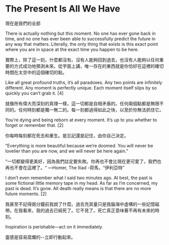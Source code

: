 # The Present Is All We Have

現在是我們的全部

There is actually nothing but this moment. No one has ever gone back in time, and no one has ever been able to successfully predict the future in any way that matters. Literally, the only thing that exists is this exact point where you are in space at the exact time you happen to be here.

實際上，除了這一刻，什麼都沒有。沒有人能夠回到過去，也沒有人能夠以任何重要的方式成功地預測未來。從字面上講，唯一存在的東西就是你恰好在這裡的確切時間在太空中的這個確切的點。

Like all great profound truths, it’s all paradoxes. Any two points are infinitely different. Any moment is perfectly unique. Each moment itself slips by so quickly you can’t grab it. [4]

就像所有偉大而深刻的真理一樣，這一切都是自相矛盾的。任何兩個點都是無限不同的。任何時刻都是獨一無二的。每一刻都過得如此之快，以至於你無法抓住它。

You’re dying and being reborn at every moment. It’s up to you whether to forget or remember that. [2]

你每時每刻都在死去和重生。是忘記還是記住，由你自己決定。

“Everything is more beautiful because we’re doomed. You will never be lovelier than you are now, and we will never be here again.”

“一切都變得更美好，因為我們註定要失敗。你再也不會比現在更可愛了，我們也再也不會在這裡了。“
—Homer, The Iliad
-荷馬，“伊利亞特”

I don’t even remember what I said two minutes ago. At best, the past is some fictional little memory tape in my head. As far as I’m concerned, my past is dead. It’s gone. All death really means is that there are no more future moments. [2]

我甚至不記得兩分鐘前我說了什麼。過去充其量只是我腦海中虛構的一些記憶磁帶。在我看來，我的過去已經死了。它不見了。死亡真正意味著不再有未來的時刻。

Inspiration is perishable—act on it immediately.

靈感是容易腐爛的--立即行動起來。
